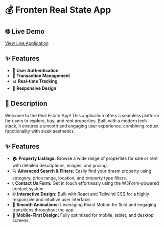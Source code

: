 

# 💰 Fronten  Real State App

## 🌐 Live Demo
[View Live Application](https://real-state-2gswmb3xg-mahesh0426s-projects.vercel.app/)




## ✨ Features
- 🔐 **User Authentication**
- 💸 **Transaction Management**
- 📊 **Real-time Tracking**
- 📱 **Responsive Design**

 ## 📝 Description
Welcome to the Real Estate App! This application offers a seamless platform for users to explore, buy, and rent properties. Built with a modern tech stack, it ensures a smooth and engaging user experience, combining robust functionality with sleek aesthetics.


## ✨ Features
- 🏠 **Property Listings:** Browse a wide range of properties for sale or rent with detailed descriptions, images, and pricing.
- 🔍 **Advanced Search & Filters:** Easily find your dream property using category, price range, location, and property type filters.
- 📞 **Contact Us Form:** Get in touch effortlessly using the W3Form-powered contact system.
- 🌐 **Interactive Design:** Built with React and Tailwind CSS for a highly responsive and intuitive user interface.
- 🎥 **Smooth Animations:** Leveraging React Motion for fluid and engaging transitions throughout the app.
- 📱 **Mobile-First Design:** Fully optimized for mobile, tablet, and desktop screens.
